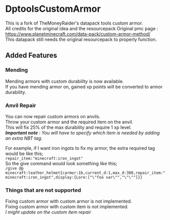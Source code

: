# DptoolsCustomArmor

This is a fork of TheMoneyRaider's datapack tools custom armor.  
All credits for the original idea and the resourcepack
Original pmc page : https://www.planetminecraft.com/data-pack/custom-armor-method/  
This datapack still needs the original resourcepack to properly function.  

## Added Features

### Mending
Mending armors with custom durability is now available.  
If you have mending armor on, gained xp points will be converted to armor durability.  
  
### Anvil Repair
You can now repair custom armors on anvils.  
Throw your custom armor and the required item on the anvil.  
This will fix 25% of the max durability and require 1 xp level.  
***Important note*** : *You will have to specify which item is needed by adding an extra NBT tag.*  
  
For example, if I want iron ingots to fix my armor, the extra required tag would be like this;  
`repair_item:"minecraft:iron_ingot"`  
So the give command would look something like this;  
`/give @p minecraft:leather_helmet{carmor:1b,current_d:1,max_d:300,repair_item:"minecraft:iron_ingot",display:{Lore:["\"foo var\"","\"\""]}}`  
  
### Things that are not supported
Fixing custom armor with custom armor is not implemented.  
Fixing custom armor with custom item is not implemented.  
*I might update on the custom item repair*
